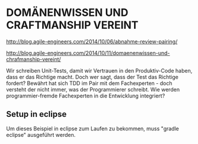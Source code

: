 DOMÄNENWISSEN UND CRAFTMANSHIP VEREINT
======================================

http://blog.agile-engineers.com/2014/10/06/abnahme-review-pairing/

http://blog.agile-engineers.com/2014/10/11/domaenenwissen-und-chrafmanship-vereint/

Wir schreiben Unit-Tests, damit wir Vertrauen in den Produktiv-Code haben, dass er das Richtige macht. Doch wer sagt, dass der Test das Richtige fordert? Bewährt hat sich TDD im Pair mit dem Fachexperten - doch versteht der nicht immer, was der Programmierer schreibt. Wie werden programmier-fremde Fachexperten in die Entwicklung integriert?


Setup in eclipse
----------------
Um dieses Beispiel in eclipse zum Laufen zu bekommen, muss "gradle eclipse" ausgeführt werden.
